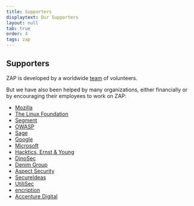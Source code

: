 ```yaml
---
title: Supporters
displaytext: Our Supporters
layout: null
tab: true
order: 4
tags: zap
---
```


## Supporters

ZAP is developed by a worldwide [team](https://github.com/zaproxy/zap-core-help/wiki/HelpCredits) of volunteers.

But we have also been helped by many organizations, either financially or by encouraging their employees to work on ZAP:

* [Mozilla](https://www.mozilla.org)
* [The Linux Foundation](https://www.linuxfoundation.org/)
* [Segment](https://segment.com/)
* [OWASP](https://www.owasp.org)
* [Sage](https://www.sage.co.uk)
* [Google](https://www.google.com)
* [Microsoft](https://www.microsoft.com)
* [Hacktics, Ernst & Young](https://www.hacktics.com/)
* [DinoSec](https://www.dinosec.com/)
* [Denim Group](https://www.denimgroup.com)
* [Aspect Security](http://www.aspectsecurity.com/)
* [SecureIdeas](http://secureideas.net)
* [UtiliSec](http://utilisec.com)
* [encription](http://www.encription.co.uk/)
* [Accenture Digital](https://www.accenture.com/us-en/digital-index.aspx)
